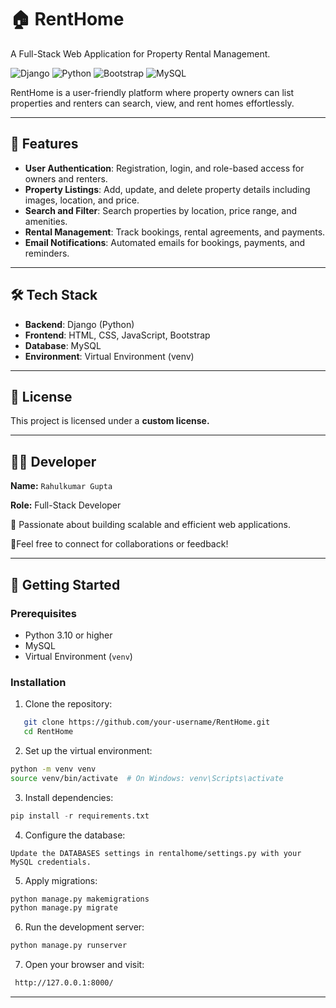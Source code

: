 # 🏠 RentHome  
A Full-Stack Web Application for Property Rental Management.

![Django](https://img.shields.io/badge/Django-5.0-green) ![Python](https://img.shields.io/badge/Python-3.12-blue) ![Bootstrap](https://img.shields.io/badge/Bootstrap-5-purple) ![MySQL](https://img.shields.io/badge/MySQL-8.0-orange)

RentHome is a user-friendly platform where property owners can list properties and renters can search, view, and rent homes effortlessly.

---

## 🌟 Features

- **User Authentication**: Registration, login, and role-based access for owners and renters.
- **Property Listings**: Add, update, and delete property details including images, location, and price.
- **Search and Filter**: Search properties by location, price range, and amenities.
- **Rental Management**: Track bookings, rental agreements, and payments.
- **Email Notifications**: Automated emails for bookings, payments, and reminders.

---

## 🛠️ Tech Stack

- **Backend**: Django (Python)
- **Frontend**: HTML, CSS, JavaScript, Bootstrap
- **Database**: MySQL
- **Environment**: Virtual Environment (venv)

---
## 📄 License

This project is licensed under a **custom license.**

---

## 👨‍💻 Developer

**Name:** ```Rahulkumar Gupta```

**Role:** Full-Stack Developer  

🚀 Passionate about building scalable and efficient web applications.  

🤝Feel free to connect for collaborations or feedback!

---

## 🚀 Getting Started

### Prerequisites
- Python 3.10 or higher
- MySQL
- Virtual Environment (`venv`)

### Installation

1. Clone the repository:

```bash
   git clone https://github.com/your-username/RentHome.git
   cd RentHome
```

2. Set up the virtual environment:

```bash
python -m venv venv
source venv/bin/activate  # On Windows: venv\Scripts\activate
```

3. Install dependencies:

```python
pip install -r requirements.txt
```

4. Configure the database:

```
Update the DATABASES settings in rentalhome/settings.py with your MySQL credentials.
```

5. Apply migrations:

```python
python manage.py makemigrations
python manage.py migrate
```

6. Run the development server:

```python
python manage.py runserver
```

7. Open your browser and visit:

```bash
 http://127.0.0.1:8000/
```


---
